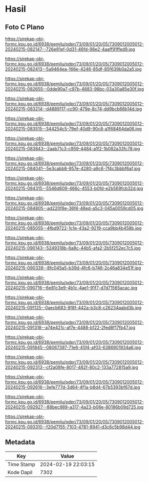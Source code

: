 # Hasil

## Foto C Plano

https://sirekap-obj-formc.kpu.go.id/6938/pemilu/pdpr/73/09/01/20/05/7309012005012-20240215-082147--726e91ef-0d31-46fd-98e2-4aaff91ffed9.jpg

https://sirekap-obj-formc.kpu.go.id/6938/pemilu/pdpr/73/09/01/20/05/7309012005012-20240215-082413--5a9464ea-166e-4246-85df-85f639b0a2a5.jpg

https://sirekap-obj-formc.kpu.go.id/6938/pemilu/pdpr/73/09/01/20/05/7309012005012-20240215-082655--0dde90a7-c97b-4883-98bc-03a30a85e30f.jpg

https://sirekap-obj-formc.kpu.go.id/6938/pemilu/pdpr/73/09/01/20/05/7309012005012-20240215-083214--d4889117-cc90-479e-8c74-dd9bcb66b14d.jpg

https://sirekap-obj-formc.kpu.go.id/6938/pemilu/pdpr/73/09/01/20/05/7309012005012-20240215-083515--344254c5-79ef-40d9-90c8-a1f68464da06.jpg

https://sirekap-obj-formc.kpu.go.id/6938/pemilu/pdpr/73/09/01/20/05/7309012005012-20240215-083843--2aab71c3-c959-4484-a1f2-1b082a33fc78.jpg

https://sirekap-obj-formc.kpu.go.id/6938/pemilu/pdpr/73/09/01/20/05/7309012005012-20240215-084041--5e3cabb8-957e-4280-a9c6-7f4c3bbbf6af.jpg

https://sirekap-obj-formc.kpu.go.id/6938/pemilu/pdpr/73/09/01/20/05/7309012005012-20240215-084315--5546d609-466c-4553-b0fd-e2b569fcb32d.jpg

https://sirekap-obj-formc.kpu.go.id/6938/pemilu/pdpr/73/09/01/20/05/7309012005012-20240215-084805--ad220f8e-36f4-48ed-a5c3-045a0059cd05.jpg

https://sirekap-obj-formc.kpu.go.id/6938/pemilu/pdpr/73/09/01/20/05/7309012005012-20240215-085055--4fbd9722-1c1e-43a2-9219-cca9bb4b458b.jpg

https://sirekap-obj-formc.kpu.go.id/6938/pemilu/pdpr/73/09/01/20/05/7309012005012-20240215-090143--5249318b-6a8c-44b5-afa2-2b5f252ec7c5.jpg

https://sirekap-obj-formc.kpu.go.id/6938/pemilu/pdpr/73/09/01/20/05/7309012005012-20240215-090339--8fc045a5-b39d-4fc6-b746-2c46a834e51f.jpg

https://sirekap-obj-formc.kpu.go.id/6938/pemilu/pdpr/73/09/01/20/05/7309012005012-20240215-090716--6e81c3e9-4b1c-4ae1-91f7-d7d71565acac.jpg

https://sirekap-obj-formc.kpu.go.id/6938/pemilu/pdpr/73/09/01/20/05/7309012005012-20240215-091125--0aecb683-8f8f-442a-b3c8-c26234aabd3b.jpg

https://sirekap-obj-formc.kpu.go.id/6938/pemilu/pdpr/73/09/01/20/05/7309012005012-20240215-091318--a74e421c-af7e-4488-b122-2fed8f17fb47.jpg

https://sirekap-obj-formc.kpu.go.id/6938/pemilu/pdpr/73/09/01/20/05/7309012005012-20240215-091845--08067397-71e6-45f4-af03-6386901934a6.jpg

https://sirekap-obj-formc.kpu.go.id/6938/pemilu/pdpr/73/09/01/20/05/7309012005012-20240215-092313--cf2a08fe-8017-482f-80c2-133a772815a9.jpg

https://sirekap-obj-formc.kpu.go.id/6938/pemilu/pdpr/73/09/01/20/05/7309012005012-20240215-092616--3efe777d-3d64-4f1a-b8d4-67b5393bf67d.jpg

https://sirekap-obj-formc.kpu.go.id/6938/pemilu/pdpr/73/09/01/20/05/7309012005012-20240215-092927--88bec989-a317-4a23-b06e-80186b09d725.jpg

https://sirekap-obj-formc.kpu.go.id/6938/pemilu/pdpr/73/09/01/20/05/7309012005012-20240215-093310--f20d7155-7103-4781-8941-d3c6c5b98d44.jpg


## Metadata

| Key        | Value               |
| ---------- | ------------------- |
| Time Stamp | 2024-02-19 22:03:15 |
| Kode Dapil | 7302                |



